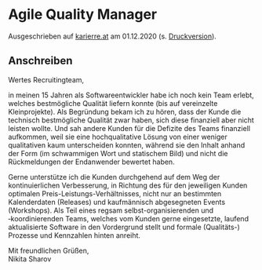 # Agile Quality Manager

Ausgeschrieben auf [karierre.at](https://www.karriere.at/jobs/5759348) am 01.12.2020 (s. [Druckversion](media/agile-quality-manager_karriere.at.pdf)).

## Anschreiben

Wertes Recruitingteam,

in meinen 15 Jahren als Softwareentwickler habe ich noch kein Team erlebt, welches bestmögliche Qualität liefern konnte (bis auf vereinzelte Kleinprojekte). Als Begründung bekam ich zu hören, dass der Kunde die technisch bestmögliche Qualität zwar haben, sich diese finanziell aber nicht leisten wollte. Und sah andere Kunden für die Defizite des Teams finanziell aufkommen, weil sie eine hochqualitative Lösung von einer weniger qualitativen kaum unterscheiden konnten, während sie den Inhalt anhand der Form (im schwammigen Wort und statischem Bild) und nicht die Rückmeldungen der Endanwender bewertet haben.

Gerne unterstütze ich die Kunden durchgehend auf dem Weg der kontinuierlichen Verbesserung, in Richtung des für den jeweiligen Kunden optimalen Preis-Leistungs-Verhältnisses, nicht nur an bestimmten Kalenderdaten (Releases) und kaufmännisch abgesegneten Events (Workshops). Als Teil eines regsam selbst-organisierenden und ‑koordinierenden Teams, welches vom Kunden gerne eingesetzte, laufend aktualisierte Software in den Vordergrund stellt und formale (Qualitäts-) Prozesse und Kennzahlen hinten anreiht.

Mit freundlichen Grüßen,  
Nikita Sharov
